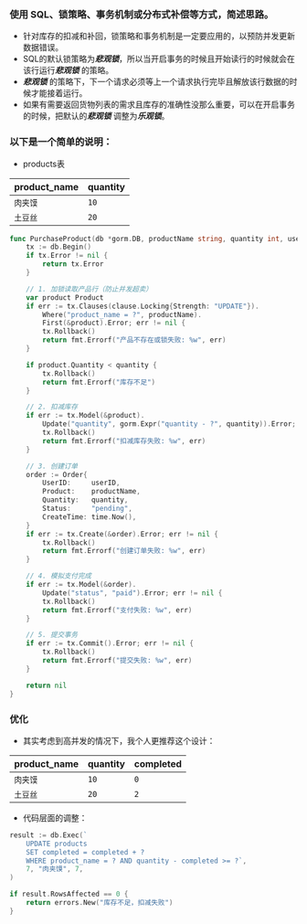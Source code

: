 ### 使用 SQL、锁策略、事务机制或分布式补偿等方式，简述思路。

- 针对库存的扣减和补回，锁策略和事务机制是一定要应用的，以预防并发更新数据错误。
- SQL的默认锁策略为***悲观锁***，所以当开启事务的时候且开始读行的时候就会在该行运行***悲观锁*** 的策略。
- ***悲观锁*** 的策略下，下一个请求必须等上一个请求执行完毕且解放该行数据的时候才能接着运行。
- 如果有需要返回货物列表的需求且库存的准确性没那么重要，可以在开启事务的时候，把默认的***悲观锁*** 调整为***乐观锁***。

### 以下是一个简单的说明：

- products表

| product_name | quantity |
|--------------|----------|
| `肉夹馍`        | `10`     |
| `土豆丝`        | `20`     |

```go
func PurchaseProduct(db *gorm.DB, productName string, quantity int, userID int) error {
	tx := db.Begin()
	if tx.Error != nil {
		return tx.Error
	}

	// 1. 加锁读取产品行（防止并发超卖）
	var product Product
	if err := tx.Clauses(clause.Locking{Strength: "UPDATE"}).
		Where("product_name = ?", productName).
		First(&product).Error; err != nil {
		tx.Rollback()
		return fmt.Errorf("产品不存在或锁失败: %w", err)
	}

	if product.Quantity < quantity {
		tx.Rollback()
		return fmt.Errorf("库存不足")
	}

	// 2. 扣减库存
	if err := tx.Model(&product).
		Update("quantity", gorm.Expr("quantity - ?", quantity)).Error; err != nil {
		tx.Rollback()
		return fmt.Errorf("扣减库存失败: %w", err)
	}

	// 3. 创建订单
	order := Order{
		UserID:     userID,
		Product:    productName,
		Quantity:   quantity,
		Status:     "pending",
		CreateTime: time.Now(),
	}
	if err := tx.Create(&order).Error; err != nil {
		tx.Rollback()
		return fmt.Errorf("创建订单失败: %w", err)
	}

	// 4. 模拟支付完成
	if err := tx.Model(&order).
		Update("status", "paid").Error; err != nil {
		tx.Rollback()
		return fmt.Errorf("支付失败: %w", err)
	}

	// 5. 提交事务
	if err := tx.Commit().Error; err != nil {
		tx.Rollback()
		return fmt.Errorf("提交失败: %w", err)
	}

	return nil
}
```

### 优化

- 其实考虑到高并发的情况下，我个人更推荐这个设计：

| product_name | quantity | completed |
|--------------|----------|-----------|
| `肉夹馍`        | `10`     | `0`       |
| `土豆丝`        | `20`     | `2`       |

- 代码层面的调整：

```go
result := db.Exec(`
    UPDATE products
    SET completed = completed + ?
    WHERE product_name = ? AND quantity - completed >= ?`,
    7, "肉夹馍", 7,
)

if result.RowsAffected == 0 {
    return errors.New("库存不足，扣减失败")
}
```